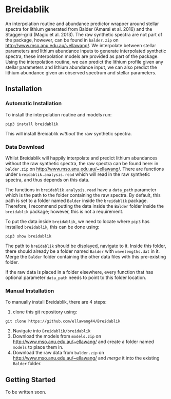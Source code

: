 # Breidablik
An interpolation routine and abundance predictor wrapper around stellar spectra for lithium generated from Balder (Amarsi et al. 2016) and the Stagger-grid (Magic et al. 2013). The raw synthetic spectra are not part of the package, however, can be found in `balder.zip` on http://www.mso.anu.edu.au/~ellawang/. We interpolate between stellar parameters and lithium abundance inputs to generate interpolated synthetic spectra, these interpolation models are provided as part of the package. Using the interpolation routine, we can predict the lithium profile given any stellar parameters and lithium abundance input, we can also predict the lithium abundance given an observed spectrum and stellar parameters.

## Installation
### Automatic Installation
To install the interpolation routine and models run:
```
pip3 install breidablik
```
This will install Breidablik _without_ the raw synthetic spectra.

### Data Download
Whilst Breidablik will happily interpolate and predict lithium abundances without the raw synthetic spectra, the raw spectra can be found here: in `balder.zip` on http://www.mso.anu.edu.au/~ellawang/. There are functions under `breidablik.analysis.read` which will read in the raw synthetic spectra, and thus depends on this data.

The functions in `breidablik.analysis.read` have a `data_path` parameter which is the path to the folder containing the raw spectra. By default, this path is set to a folder named `Balder` inside the `breidablik` package. Therefore, I recommend putting the data inside the `Balder` folder inside the `breidablik` package; however, this is not a requirement.  

To put the data inside `breidablik`, we need to locate where `pip3` has installed `breidablik`, this can be done using:
```
pip3 show breidablik
```
The path to `breidablik` should be displayed, navigate to it. Inside this folder, there should already be a folder named `Balder` with `wavelengths.dat` in it. Merge the `Balder` folder containing the other data files with this pre-existing folder.

If the raw data is placed in a folder elsewhere, every function that has optional parameter `data_path` needs to point to this folder location.

### Manual Installation
To manually install Breidablik, there are 4 steps:

1. clone this git repository using:
```
git clone https://github.com/ellawang44/Breidablik
```
2. Navigate into `Breidablik/breidablik`
3. Download the models from `models.zip` on http://www.mso.anu.edu.au/~ellawang/ and create a folder named `models` to place them in.
4. Download the raw data from `balder.zip` on http://www.mso.anu.edu.au/~ellawang/ and _merge_ it into the existing `Balder` folder.

## Getting Started
To be written soon. 
